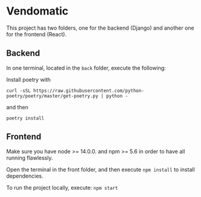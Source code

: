 # Vendomatic

This project has two folders, one for the backend (Django) and another one for the frontend (React).

## Backend

In one terminal, located in the `back` folder, execute the following:

Install poetry with
```
curl -sSL https://raw.githubusercontent.com/python-poetry/poetry/master/get-poetry.py | python -
```

and then

```
poetry install
```
## Frontend

Make sure you have node >= 14.0.0. and npm >= 5.6 in order to have all running flawlessly.

Open the terminal in the front folder, and then execute `npm install` to install dependencies.

To run the project locally, execute: `npm start`



